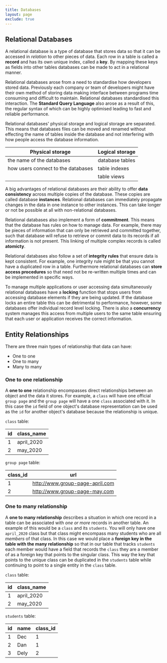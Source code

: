 ```yaml
---
title: Databases
layout: page
exclude: true
---
```

## Relational Databases
A relational database is a type of database that stores data so that it can be accessed in *relation* to other pieces of data. Each row in a table is called a **record** and has its own unique index, called a **key**. By mapping these keys as fields into other tables databases can be made to act in a relational manner.

Relational databases arose from a need to standardise how developers stored data. Previously each company or team of developers might have their own method of storing data making interface between programs time consuming and difficult to maintain. Relational databases standardised this interaction. The **Standard Query Language** also arose as a result of this, the regular syntax of which can be highly optimised leading to fast and reliable performance.

Relational databases' physical storage and logical storage are separated. This means that databases files can be moved and renamed without effecting the name of tables inside the database and not interfering with how people access the database information.

| Physical storage | Logical storage |
| ---  | --- 
| the name of the databases | database tables |
| how users connect to the databases | table indexes |
| | table views

A big advantages of relational databases are their ability to offer **data consistency** across multiple copies of the database. These copies are called database **instances**. Relational databases can immediately propagate changes in the data in one instance to other instances. This can take longer or not be possible at all with non-relational databases.

Relational databases also implement a form of **commitment**. This means that the database has rules on how to manage data. For example, there may be pieces of information that can only be retrieved and committed together, such that database will refuse to retrieve or commit data to its records if all information is not present. This linking of multiple complex records is called **atomicty**.

Relational databases also follow a set of **integrity rules** that ensure data is kept consistent. For example, one integrity rule might be that you cannot have a duplicated row in a table. Furthermore relational databases can **store access procedures** so that need not be re-written multiple times and can be implemented in specific ways.

To manage multiple applications or user accessing data simultaneously relational databases have a **locking** function that stops users from accessing database elements if they are being updated. If the database locks an entire table this can be detrimental to performance, however, some databases offer individual record level locking. There is also a **concurrency** system manages this access from multiple users to the same table ensuring that each user or application receives the correct information.

## Entity Relationships

There are three main types of relationship that data can have:

- One to one
- One to many
- Many to many

### One to one relationship

A **one to one** relationship encompasses direct relationships between an object and the data it stores. For example, a `class` will have one official `group page` and the `group page` will have a one `class` associated with it. In this case the `id` field of one object's database representation can be used as the `id` for another object's database because the relationship is unique.

`class` table:

| id | class_name |
| --- | --- |
| 1 | april_2020
| 2 | may_2020 |

`group page` table:

| class_id | url |
| --- | --- |
| 1 | http://www.group-page-april.com |
| 2 | http://www.group-page-may.com |

### One to many relationship

A **one to many relationship** describes a situation in which one record in a table can be associated with *one or more* records in another table. An example of this would be a `class` and its `students`. You will only have one `april_2020` class but that class might encompass many students who are all *members* of that class. In this case we would place a **foreign key in the table with the many relationship** so that in our table that tracks `students` each member would have a field that records the `class` they are a member of as a foreign key that points to the singular class. This way the key that points to the unique class can be duplicated in the `students` table while continuing to point to a single entity in the `class` table.

`class` table:

| id | class_name |
| --- | --- |
| 1 | april_2020
| 2 | may_2020 |

`students` table:

| id | name | class_id |
| --- | --- | --- |
| 1 | Dec | 1 |
| 2 | Dan | 1 |
| 3 | Dely | 2 |


<!--stackedit_data:
eyJoaXN0b3J5IjpbLTg1NzA5OTg0MCwyMzMxMDgxNjgsMzUzND
UzMjY3XX0=
-->